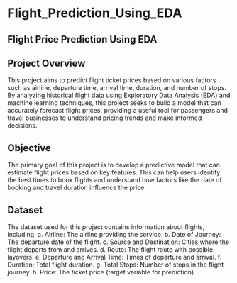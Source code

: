 # Flight_Prediction_Using_EDA
## Flight Price Prediction Using EDA
## Project Overview
This project aims to predict flight ticket prices based on various factors such as airline, departure time, arrival time, duration, and number of stops. By analyzing historical flight data using Exploratory Data Analysis (EDA) and machine learning techniques, this project seeks to build a model that can accurately forecast flight prices, providing a useful tool for passengers and travel businesses to understand pricing trends and make informed decisions.
## Objective
The primary goal of this project is to develop a predictive model that can estimate flight prices based on key features. This can help users identify the best times to book flights and understand how factors like the date of booking and travel duration influence the price.
## Dataset
The dataset used for this project contains information about flights, including:
a. Airline: The airline providing the service.
b. Date of Journey: The departure date of the flight.
c. Source and Destination: Cities where the flight departs from and arrives.
d. Route: The flight route with possible layovers.
e. Departure and Arrival Time: Times of departure and arrival.
f. Duration: Total flight duration.
g. Total Stops: Number of stops in the flight journey.
h. Price: The ticket price (target variable for prediction).
